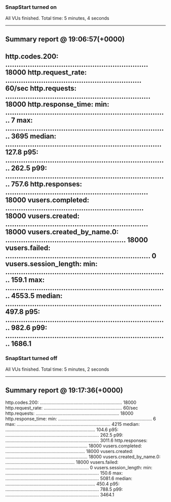 ### SnapStart turned on 

All VUs finished. Total time: 5 minutes, 4 seconds

--------------------------------
Summary report @ 19:06:57(+0000)
--------------------------------

http.codes.200: ................................................................ 18000
http.request_rate: ............................................................. 60/sec
http.requests: ................................................................. 18000
http.response_time:
  min: ......................................................................... 7
  max: ......................................................................... 3695
  median: ...................................................................... 127.8
  p95: ......................................................................... 262.5
  p99: ......................................................................... 757.6
http.responses: ................................................................ 18000
vusers.completed: .............................................................. 18000
vusers.created: ................................................................ 18000
vusers.created_by_name.0: ...................................................... 18000
vusers.failed: ................................................................. 0
vusers.session_length:
  min: ......................................................................... 159.1
  max: ......................................................................... 4553.5
  median: ...................................................................... 497.8
  p95: ......................................................................... 982.6
  p99: ......................................................................... 1686.1
  ---

### SnapStart turned off

All VUs finished. Total time: 5 minutes, 2 seconds

--------------------------------
Summary report @ 19:17:36(+0000)
--------------------------------

http.codes.200: ................................................................ 18000
http.request_rate: ............................................................. 60/sec
http.requests: ................................................................. 18000
http.response_time:
  min: ......................................................................... 6
  max: ......................................................................... 4215
  median: ...................................................................... 104.6
  p95: ......................................................................... 262.5
  p99: ......................................................................... 3011.6
http.responses: ................................................................ 18000
vusers.completed: .............................................................. 18000
vusers.created: ................................................................ 18000
vusers.created_by_name.0: ...................................................... 18000
vusers.failed: ................................................................. 0
vusers.session_length:
  min: ......................................................................... 150.6
  max: ......................................................................... 5081.6
  median: ...................................................................... 450.4
  p95: ......................................................................... 788.5
  p99: ......................................................................... 3464.1

